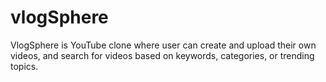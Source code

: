 # vlogSphere
VlogSphere is YouTube clone where user can create and upload their own videos, and search for videos based on keywords, categories, or trending topics.

